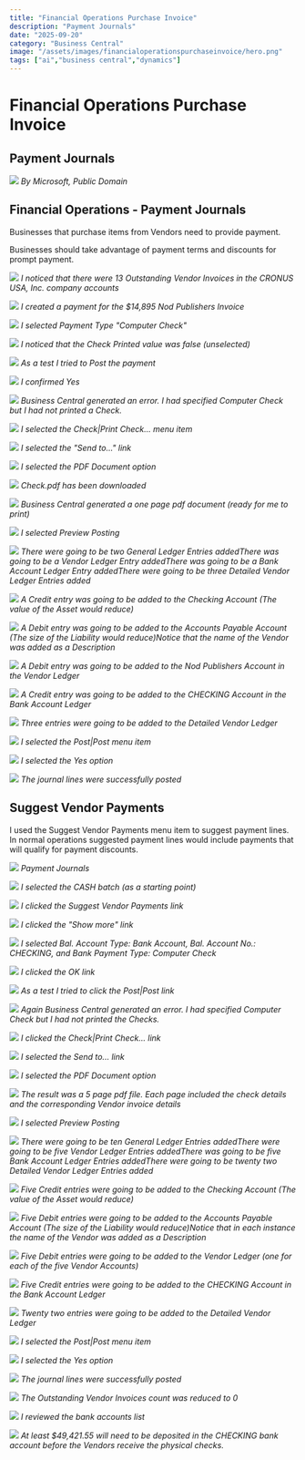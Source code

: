 ```yaml
---
title: "Financial Operations Purchase Invoice"
description: "Payment Journals"
date: "2025-09-20"
category: "Business Central"
image: "/assets/images/financialoperationspurchaseinvoice/hero.png"
tags: ["ai","business central","dynamics"]
---
```


# Financial Operations Purchase Invoice

## Payment Journals

![](/assets/images/financialoperationspurchaseinvoice/dynamics365-color.svg)
*By Microsoft, Public Domain*


## Financial Operations - Payment Journals

Businesses that purchase items from Vendors need to provide payment.

Businesses should take advantage of payment terms and discounts for prompt payment.

![](/assets/images/financialoperationspurchaseinvoice/screen-shot-2023-08-21-at-7.48.12-pm-1836x434.png)
*I noticed that there were 13 Outstanding Vendor Invoices in the CRONUS USA, Inc. company accounts*

![](/assets/images/financialoperationspurchaseinvoice/screen-shot-2023-08-21-at-7.49.21-pm-1836x280.png)
*I created a payment for the $14,895 Nod Publishers Invoice*

![](/assets/images/financialoperationspurchaseinvoice/screen-shot-2023-08-21-at-7.49.47-pm-1836x644.png)
*I selected Payment Type "Computer Check"*

![](/assets/images/financialoperationspurchaseinvoice/screen-shot-2023-08-21-at-7.50.31-pm-1836x332.png)
*I noticed that the Check Printed value was false (unselected)*

![](/assets/images/financialoperationspurchaseinvoice/screen-shot-2023-08-21-at-7.50.48-pm-1836x320.png)
*As a test I tried to Post the payment*

![](/assets/images/financialoperationspurchaseinvoice/screen-shot-2023-08-21-at-7.51.00-pm-1836x426.png)
*I confirmed Yes*

![](/assets/images/financialoperationspurchaseinvoice/screen-shot-2023-08-21-at-7.51.37-pm-1836x205.png)
*Business Central generated an error. I had specified Computer Check but I had not printed a Check.*

![](/assets/images/financialoperationspurchaseinvoice/screen-shot-2023-08-21-at-7.51.53-pm-1836x320.png)
*I selected the Check|Print Check... menu item*

![](/assets/images/financialoperationspurchaseinvoice/screen-shot-2023-08-21-at-7.52.41-pm-1836x645.png)
*I selected the "Send to..." link*

![](/assets/images/financialoperationspurchaseinvoice/screen-shot-2023-08-21-at-7.52.54-pm-1836x644.png)
*I selected the PDF Document option*

![](/assets/images/financialoperationspurchaseinvoice/screen-shot-2023-08-21-at-7.53.12-pm-1836x57.png)
*Check.pdf has been downloaded*

![](/assets/images/financialoperationspurchaseinvoice/screen-shot-2023-08-21-at-7.53.24-pm-1836x643.png)
*Business Central generated a one page pdf document (ready for me to print)*

![](/assets/images/financialoperationspurchaseinvoice/screen-shot-2023-08-21-at-7.53.43-pm-1836x318.png)
*I selected Preview Posting*

![](/assets/images/financialoperationspurchaseinvoice/screen-shot-2023-08-21-at-7.53.58-pm-1836x300.png)
*There were going to be two General Ledger Entries addedThere was going to be a Vendor Ledger Entry addedThere was going to be a Bank Account Ledger Entry addedThere were going to be three Detailed Vendor Ledger Entries added*

![](/assets/images/financialoperationspurchaseinvoice/screen-shot-2023-08-21-at-7.54.16-pm-1836x280.png)
*A Credit entry was going to be added to the Checking Account (The value of the Asset would reduce)*

![](/assets/images/financialoperationspurchaseinvoice/screen-shot-2023-08-21-at-7.54.29-pm-1836x280.png)
*A Debit entry was going to be added to the Accounts Payable Account (The size of the Liability would reduce)Notice that the name of the Vendor was added as a Description*

![](/assets/images/financialoperationspurchaseinvoice/screen-shot-2023-08-21-at-7.54.48-pm-1836x261.png)
*A Debit entry was going to be added to the Nod Publishers Account in the Vendor Ledger*

![](/assets/images/financialoperationspurchaseinvoice/screen-shot-2023-08-21-at-7.55.11-pm-1836x236.png)
*A Credit entry was going to be added to the CHECKING Account in the Bank Account Ledger*

![](/assets/images/financialoperationspurchaseinvoice/screen-shot-2023-08-21-at-7.55.45-pm-1836x240.png)
*Three entries were going to be added to the Detailed Vendor Ledger*

![](/assets/images/financialoperationspurchaseinvoice/screen-shot-2023-08-21-at-7.59.55-pm-1836x325.png)
*I selected the Post|Post menu item*

![](/assets/images/financialoperationspurchaseinvoice/screen-shot-2023-08-21-at-8.00.06-pm-1836x447.png)
*I selected the Yes option*

![](/assets/images/financialoperationspurchaseinvoice/screen-shot-2023-08-21-at-8.00.17-pm-1836x442.png)
*The journal lines were successfully posted*


## Suggest Vendor Payments

I used the Suggest Vendor Payments menu item to suggest payment lines. In normal operations suggested payment lines would include payments that will qualify for payment discounts.

![](/assets/images/financialoperationspurchaseinvoice/screen-shot-2023-08-21-at-8.07.38-pm-1836x121.png)
*Payment Journals*

![](/assets/images/financialoperationspurchaseinvoice/screen-shot-2023-08-21-at-8.07.55-pm-1836x268.png)
*I selected the CASH batch (as a starting point)*

![](/assets/images/financialoperationspurchaseinvoice/screen-shot-2023-08-21-at-8.08.11-pm-1836x333.png)
*I clicked the Suggest Vendor Payments link*

![](/assets/images/financialoperationspurchaseinvoice/screen-shot-2023-08-21-at-8.08.40-pm-1836x645.png)
*I clicked the "Show more" link*

![](/assets/images/financialoperationspurchaseinvoice/screen-shot-2023-08-21-at-8.09.24-pm-1836x645.png)
*I selected Bal. Account Type: Bank Account, Bal. Account No.: CHECKING, and Bank Payment Type: Computer Check*

![](/assets/images/financialoperationspurchaseinvoice/screen-shot-2023-08-21-at-8.09.36-pm-1836x499.png)
*I clicked the OK link*

![](/assets/images/financialoperationspurchaseinvoice/screen-shot-2023-08-21-at-8.10.03-pm-1836x444.png)
*As a test I tried to click the Post|Post link*

![](/assets/images/financialoperationspurchaseinvoice/screen-shot-2023-08-21-at-8.10.22-pm-1836x196.png)
*Again Business Central generated an error. I had specified Computer Check but I had not printed the Checks.*

![](/assets/images/financialoperationspurchaseinvoice/screen-shot-2023-08-21-at-8.10.43-pm-1836x402.png)
*I clicked the Check|Print Check... link*

![](/assets/images/financialoperationspurchaseinvoice/screen-shot-2023-08-21-at-8.11.09-pm-1836x642.png)
*I selected the Send to... link*

![](/assets/images/financialoperationspurchaseinvoice/screen-shot-2023-08-21-at-8.11.21-pm-1836x643.png)
*I selected the PDF Document option*

![](/assets/images/financialoperationspurchaseinvoice/screen-shot-2023-08-21-at-8.11.51-pm-1836x644.png)
*The result was a 5 page pdf file. Each page included the check details and the corresponding Vendor invoice details*

![](/assets/images/financialoperationspurchaseinvoice/screen-shot-2023-08-21-at-8.12.06-pm-1836x433.png)
*I selected Preview Posting*

![](/assets/images/financialoperationspurchaseinvoice/screen-shot-2023-08-21-at-8.12.20-pm-1836x642.png)
*There were going to be ten General Ledger Entries addedThere were going to be five Vendor Ledger Entries addedThere was going to be five Bank Account Ledger Entries addedThere were going to be twenty two Detailed Vendor Ledger Entries added*

![](/assets/images/financialoperationspurchaseinvoice/screen-shot-2023-08-21-at-8.12.46-pm-1836x462.png)
*Five Credit entries were going to be added to the Checking Account (The value of the Asset would reduce)*

![](/assets/images/financialoperationspurchaseinvoice/screen-shot-2023-08-21-at-8.12.56-pm-1836x425.png)
*Five Debit entries were going to be added to the Accounts Payable Account (The size of the Liability would reduce)Notice that in each instance the name of the Vendor was added as a Description*

![](/assets/images/financialoperationspurchaseinvoice/screen-shot-2023-08-21-at-8.13.31-pm-1836x381.png)
*Five Debit entries were going to be added to the Vendor Ledger (one for each of the five Vendor Accounts)*

![](/assets/images/financialoperationspurchaseinvoice/screen-shot-2023-08-21-at-8.13.43-pm-1836x341.png)
*Five Credit entries were going to be added to the CHECKING Account in the Bank Account Ledger*

![](/assets/images/financialoperationspurchaseinvoice/screen-shot-2023-08-21-at-8.13.57-pm-1836x644.png)
*Twenty two entries were going to be added to the Detailed Vendor Ledger*

![](/assets/images/financialoperationspurchaseinvoice/screen-shot-2023-08-21-at-8.14.11-pm-1836x645.png)
*I selected the Post|Post menu item*

![](/assets/images/financialoperationspurchaseinvoice/screen-shot-2023-08-21-at-8.14.20-pm-1836x642.png)
*I selected the Yes option*

![](/assets/images/financialoperationspurchaseinvoice/screen-shot-2023-08-21-at-8.14.32-pm-1836x642.png)
*The journal lines were successfully posted*

![](/assets/images/financialoperationspurchaseinvoice/screen-shot-2023-08-21-at-8.15.15-pm-1836x266.png)
*The Outstanding Vendor Invoices count was reduced to 0*

![](/assets/images/financialoperationspurchaseinvoice/screen-shot-2023-08-21-at-8.15.36-pm-1836x645.png)
*I reviewed the bank accounts list*

![](/assets/images/financialoperationspurchaseinvoice/screen-shot-2023-08-21-at-8.15.59-pm-1836x290.png)
*At least $49,421.55 will need to be deposited in the CHECKING bank account before the Vendors receive the physical checks.*